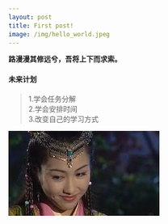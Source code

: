 ```yaml
---
layout: post
title: First post!
image: /img/hello_world.jpeg
---
```

**路漫漫其修远兮，吾将上下而求索。**  
#### 未来计划
>1.学会任务分解  
>2.学会安排时间  
>3.改变自己的学习方式  

![斯人若彩虹，遇到方知有。](../stars/黎姿.png)